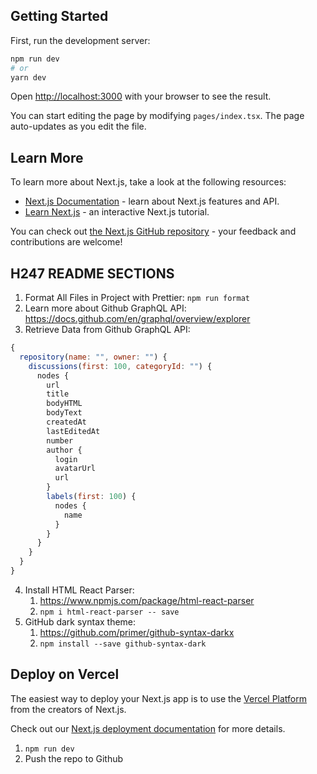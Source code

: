 ## Getting Started

First, run the development server:

```bash
npm run dev
# or
yarn dev
```

Open [http://localhost:3000](http://localhost:3000) with your browser to see the result.

You can start editing the page by modifying `pages/index.tsx`. The page auto-updates as you edit the file.

## Learn More

To learn more about Next.js, take a look at the following resources:

- [Next.js Documentation](https://nextjs.org/docs) - learn about Next.js features and API.
- [Learn Next.js](https://nextjs.org/learn) - an interactive Next.js tutorial.

You can check out [the Next.js GitHub repository](https://github.com/vercel/next.js/) - your feedback and contributions are welcome!

## H247 README SECTIONS

1. Format All Files in Project with Prettier: `npm run format`
2. Learn more about Github GraphQL API: https://docs.github.com/en/graphql/overview/explorer
3. Retrieve Data from Github GraphQL API:

```javascript
{
  repository(name: "", owner: "") {
    discussions(first: 100, categoryId: "") {
      nodes {
        url
        title
        bodyHTML
        bodyText
        createdAt
        lastEditedAt
        number
        author {
          login
          avatarUrl
          url
        }
        labels(first: 100) {
          nodes {
            name
          }
        }
      }
    }
  }
}
```

4. Install HTML React Parser:
   1. https://www.npmjs.com/package/html-react-parser
   2. `npm i html-react-parser -- save`
5. GitHub dark syntax theme:
   1. https://github.com/primer/github-syntax-darkx
   2. `npm install --save github-syntax-dark`

## Deploy on Vercel

The easiest way to deploy your Next.js app is to use the [Vercel Platform](https://vercel.com/new?utm_medium=default-template&filter=next.js&utm_source=create-next-app&utm_campaign=create-next-app-readme) from the creators of Next.js.

Check out our [Next.js deployment documentation](https://nextjs.org/docs/deployment) for more details.

1. `npm run dev`
2. Push the repo to Github